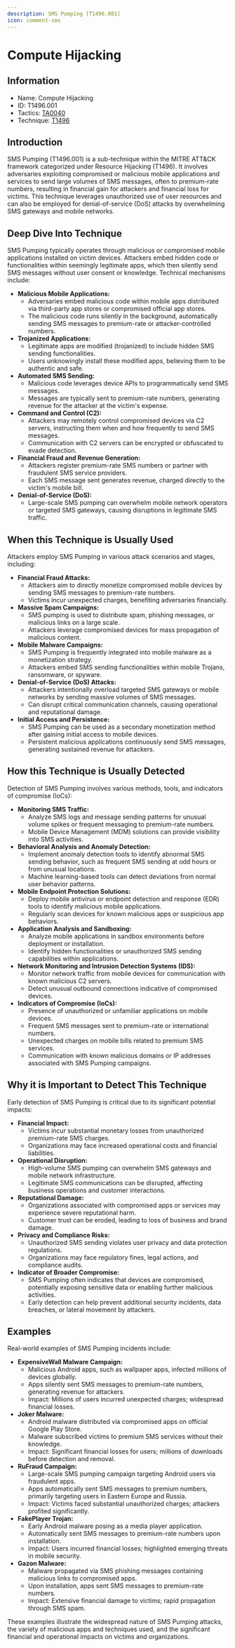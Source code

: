 ```yaml
---
description: SMS Pumping [T1496.001]
icon: comment-sms
---
```


# Compute Hijacking

## Information

* Name: Compute Hijacking
* ID: T1496.001
* Tactics: [TA0040](../)
* Technique: [T1496](./)

## Introduction

SMS Pumping (T1496.001) is a sub-technique within the MITRE ATT\&CK framework categorized under Resource Hijacking (T1496). It involves adversaries exploiting compromised or malicious mobile applications and services to send large volumes of SMS messages, often to premium-rate numbers, resulting in financial gain for attackers and financial loss for victims. This technique leverages unauthorized use of user resources and can also be employed for denial-of-service (DoS) attacks by overwhelming SMS gateways and mobile networks.

## Deep Dive Into Technique

SMS Pumping typically operates through malicious or compromised mobile applications installed on victim devices. Attackers embed hidden code or functionalities within seemingly legitimate apps, which then silently send SMS messages without user consent or knowledge. Technical mechanisms include:

* **Malicious Mobile Applications:**
  * Adversaries embed malicious code within mobile apps distributed via third-party app stores or compromised official app stores.
  * The malicious code runs silently in the background, automatically sending SMS messages to premium-rate or attacker-controlled numbers.
* **Trojanized Applications:**
  * Legitimate apps are modified (trojanized) to include hidden SMS sending functionalities.
  * Users unknowingly install these modified apps, believing them to be authentic and safe.
* **Automated SMS Sending:**
  * Malicious code leverages device APIs to programmatically send SMS messages.
  * Messages are typically sent to premium-rate numbers, generating revenue for the attacker at the victim's expense.
* **Command and Control (C2):**
  * Attackers may remotely control compromised devices via C2 servers, instructing them when and how frequently to send SMS messages.
  * Communication with C2 servers can be encrypted or obfuscated to evade detection.
* **Financial Fraud and Revenue Generation:**
  * Attackers register premium-rate SMS numbers or partner with fraudulent SMS service providers.
  * Each SMS message sent generates revenue, charged directly to the victim's mobile bill.
* **Denial-of-Service (DoS):**
  * Large-scale SMS pumping can overwhelm mobile network operators or targeted SMS gateways, causing disruptions in legitimate SMS traffic.

## When this Technique is Usually Used

Attackers employ SMS Pumping in various attack scenarios and stages, including:

* **Financial Fraud Attacks:**
  * Attackers aim to directly monetize compromised mobile devices by sending SMS messages to premium-rate numbers.
  * Victims incur unexpected charges, benefiting adversaries financially.
* **Massive Spam Campaigns:**
  * SMS pumping is used to distribute spam, phishing messages, or malicious links on a large scale.
  * Attackers leverage compromised devices for mass propagation of malicious content.
* **Mobile Malware Campaigns:**
  * SMS Pumping is frequently integrated into mobile malware as a monetization strategy.
  * Attackers embed SMS sending functionalities within mobile Trojans, ransomware, or spyware.
* **Denial-of-Service (DoS) Attacks:**
  * Attackers intentionally overload targeted SMS gateways or mobile networks by sending massive volumes of SMS messages.
  * Can disrupt critical communication channels, causing operational and reputational damage.
* **Initial Access and Persistence:**
  * SMS Pumping can be used as a secondary monetization method after gaining initial access to mobile devices.
  * Persistent malicious applications continuously send SMS messages, generating sustained revenue for attackers.

## How this Technique is Usually Detected

Detection of SMS Pumping involves various methods, tools, and indicators of compromise (IoCs):

* **Monitoring SMS Traffic:**
  * Analyze SMS logs and message sending patterns for unusual volume spikes or frequent messaging to premium-rate numbers.
  * Mobile Device Management (MDM) solutions can provide visibility into SMS activities.
* **Behavioral Analysis and Anomaly Detection:**
  * Implement anomaly detection tools to identify abnormal SMS sending behavior, such as frequent SMS sending at odd hours or from unusual locations.
  * Machine learning-based tools can detect deviations from normal user behavior patterns.
* **Mobile Endpoint Protection Solutions:**
  * Deploy mobile antivirus or endpoint detection and response (EDR) tools to identify malicious mobile applications.
  * Regularly scan devices for known malicious apps or suspicious app behaviors.
* **Application Analysis and Sandboxing:**
  * Analyze mobile applications in sandbox environments before deployment or installation.
  * Identify hidden functionalities or unauthorized SMS sending capabilities within applications.
* **Network Monitoring and Intrusion Detection Systems (IDS):**
  * Monitor network traffic from mobile devices for communication with known malicious C2 servers.
  * Detect unusual outbound connections indicative of compromised devices.
* **Indicators of Compromise (IoCs):**
  * Presence of unauthorized or unfamiliar applications on mobile devices.
  * Frequent SMS messages sent to premium-rate or international numbers.
  * Unexpected charges on mobile bills related to premium SMS services.
  * Communication with known malicious domains or IP addresses associated with SMS Pumping campaigns.

## Why it is Important to Detect This Technique

Early detection of SMS Pumping is critical due to its significant potential impacts:

* **Financial Impact:**
  * Victims incur substantial monetary losses from unauthorized premium-rate SMS charges.
  * Organizations may face increased operational costs and financial liabilities.
* **Operational Disruption:**
  * High-volume SMS pumping can overwhelm SMS gateways and mobile network infrastructure.
  * Legitimate SMS communications can be disrupted, affecting business operations and customer interactions.
* **Reputational Damage:**
  * Organizations associated with compromised apps or services may experience severe reputational harm.
  * Customer trust can be eroded, leading to loss of business and brand damage.
* **Privacy and Compliance Risks:**
  * Unauthorized SMS sending violates user privacy and data protection regulations.
  * Organizations may face regulatory fines, legal actions, and compliance audits.
* **Indicator of Broader Compromise:**
  * SMS Pumping often indicates that devices are compromised, potentially exposing sensitive data or enabling further malicious activities.
  * Early detection can help prevent additional security incidents, data breaches, or lateral movement by attackers.

## Examples

Real-world examples of SMS Pumping incidents include:

* **ExpensiveWall Malware Campaign:**
  * Malicious Android apps, such as wallpaper apps, infected millions of devices globally.
  * Apps silently sent SMS messages to premium-rate numbers, generating revenue for attackers.
  * Impact: Millions of users incurred unexpected charges; widespread financial losses.
* **Joker Malware:**
  * Android malware distributed via compromised apps on official Google Play Store.
  * Malware subscribed victims to premium SMS services without their knowledge.
  * Impact: Significant financial losses for users; millions of downloads before detection and removal.
* **RuFraud Campaign:**
  * Large-scale SMS pumping campaign targeting Android users via fraudulent apps.
  * Apps automatically sent SMS messages to premium numbers, primarily targeting users in Eastern Europe and Russia.
  * Impact: Victims faced substantial unauthorized charges; attackers profited significantly.
* **FakePlayer Trojan:**
  * Early Android malware posing as a media player application.
  * Automatically sent SMS messages to premium-rate numbers upon installation.
  * Impact: Users incurred financial losses; highlighted emerging threats in mobile security.
* **Gazon Malware:**
  * Malware propagated via SMS phishing messages containing malicious links to compromised apps.
  * Upon installation, apps sent SMS messages to premium-rate numbers.
  * Impact: Extensive financial damage to victims; rapid propagation through SMS spam.

These examples illustrate the widespread nature of SMS Pumping attacks, the variety of malicious apps and techniques used, and the significant financial and operational impacts on victims and organizations.
